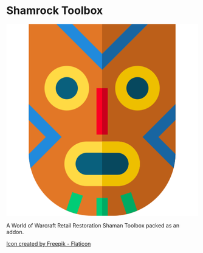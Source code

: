 Shamrock Toolbox
================

![Shaman Toolbox Icon](icon.png)

A World of Warcraft Retail Restoration Shaman Toolbox packed as an addon.



[Icon created by Freepik - Flaticon](https://www.flaticon.com/free-icons/shaman)
